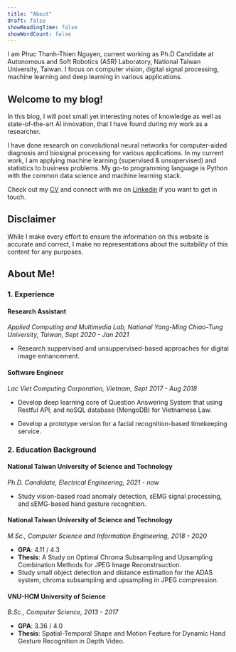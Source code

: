 ```yaml
---
title: "About"
draft: false
showReadingTime: false
showWordCount: false
---
```


I am Phuc Thanh-Thien Nguyen, current working as Ph.D Candidate at Autonomous and Soft Robotics (ASR) Laboratory, National Taiwan University, Taiwan. I focus on computer vision, digital signal processing, machine learning and deep learning in various applications.

## Welcome to my blog!
In this blog, I will post small yet interesting notes of knowledge as well as state-of-the-art AI innovation, that I have found during my work as a researcher.

I have done research on convolutional neural networks for computer-aided diagnosis and biosignal processing for various applications. In my current work, I am applying machine learning (supervised & unsupervised) and statistics to business problems. My go-to programming language is Python with the common data science and machine learning stack.

Check out my [CV](https://visionbike.github.io/cv/) and connect with me on [Linkedin](https://linkedin.com/in/nttphuc/)​ if you want to get in touch.

## Disclaimer

While I make every effort to ensure the information on this website is accurate and correct, I make no representations about the suitability of this content for any purposes.

## About Me!

### 1. Experience

#### Research Assistant

*Applied Computing and Multimedia Lab, National Yang-Ming Chiao-Tung University, Taiwan, Sept 2020 - Jan 2021*

- Research suppervised and unsuppervised-based approaches for digital image enhancement.

#### Software Engineer

*Lac Viet Computing Corporation, Vietnam, Sept 2017 - Aug 2018*

- Develop deep learning core of Question Answering System that using Restful API, and noSQL database (MongoDB) for Vietnamese Law.

- Develop a prototype version for a facial recognition-based timekeeping service.

### 2. Education Background

#### National Taiwan University of Science and Technology

*Ph.D. Candidate, Electrical Engineering, 2021 - now*

- Study vision-based road anomaly detection, sEMG signal processing, and sEMG-based hand gesture recognition.

#### National Taiwan University of Science and Technology

*M.Sc., Computer Science and Information Engineering, 2018 - 2020*

- **GPA**: 4.11 / 4.3
- **Thesis**: A Study on Optimal Chroma Subsampling and Upsampling Combination Methods for JPEG Image Reconstrsuction.
- Study small object detection and distance estimation for the ADAS system, chroma subsampling and upsampling in JPEG compression.

#### VNU-HCM University of Science
*B.Sc., Computer Science, 2013 - 2017*

- **GPA**: 3.36 / 4.0
- **Thesis**: Spatial-Temporal Shape and Motion Feature for Dynamic Hand Gesture Recognition in Depth Video.
